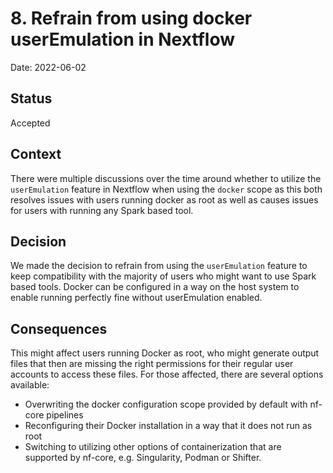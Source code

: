 # 8. Refrain from using docker userEmulation in Nextflow

Date: 2022-06-02

## Status

Accepted

## Context

There were multiple discussions over  the time around whether to utilize the `userEmulation` feature in Nextflow when using the `docker` scope as this both resolves issues with users running docker as root as well as causes issues for users with running any Spark based tool. 

## Decision

We made the decision to refrain from using the `userEmulation` feature to keep compatibility with the majority of users who might want to use Spark based tools. Docker can be configured in a way on the host system to enable running perfectly fine without userEmulation enabled.

## Consequences

This might affect users running Docker as root, who might generate output files that then are missing the right permissions for their regular user accounts to access these files. For those affected, there are several options available:

- Overwriting the docker configuration scope provided by default with nf-core pipelines
- Reconfiguring their Docker installation in a way that it does not run as root
- Switching to utilizing other options of containerization that are supported by nf-core, e.g. Singularity, Podman or Shifter. 
